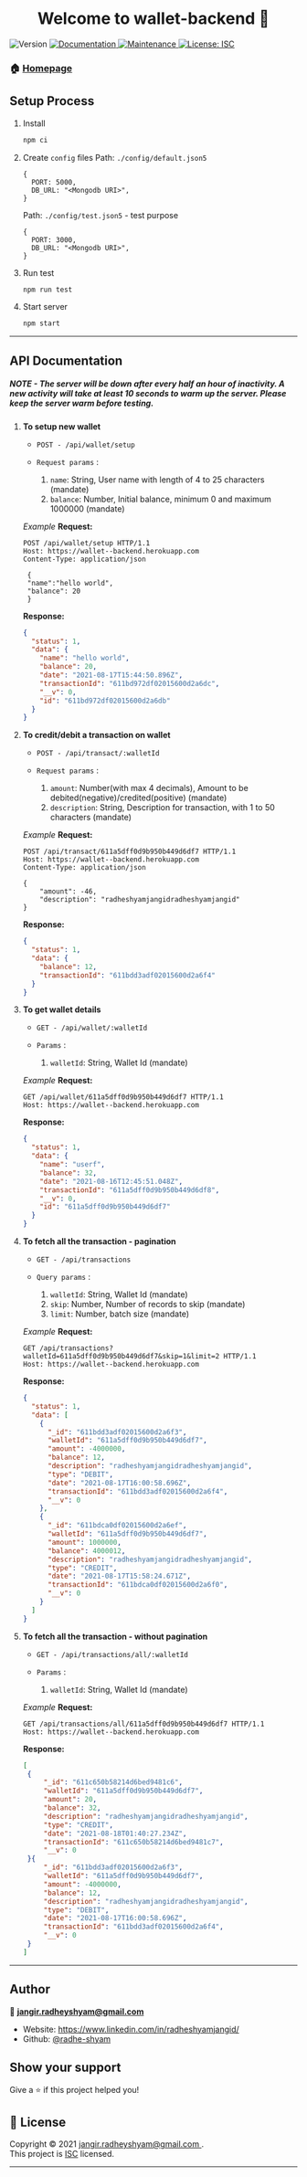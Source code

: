 <h1 align="center">Welcome to wallet-backend 👋</h1>
<p>
  <img alt="Version" src="https://img.shields.io/badge/version-1.0.0-blue.svg?cacheSeconds=2592000" />
  <a href="https://github.com/radhe-shyam/wallet-backend#readme" target="_blank">
    <img alt="Documentation" src="https://img.shields.io/badge/documentation-yes-brightgreen.svg" />
  </a>
  <a href="https://github.com/radhe-shyam/wallet-backend/graphs/commit-activity" target="_blank">
    <img alt="Maintenance" src="https://img.shields.io/badge/Maintained%3F-yes-green.svg" />
  </a>
  <a href="https://github.com/radhe-shyam/wallet-backend/blob/master/LICENSE" target="_blank">
    <img alt="License: ISC" src="https://img.shields.io/github/license/radhe-shyam/wallet-backend" />
  </a>
</p>

### 🏠 [Homepage](https://wallet--backend.herokuapp.com/api/health)

## Setup Process

1. Install
   ```sh
   npm ci
   ```
2. Create `config` files
   Path: `./config/default.json5`
   ```json5
   {
     PORT: 5000,
     DB_URL: "<Mongodb URI>",
   }
   ```
   Path: `./config/test.json5` - test purpose
   ```json5
   {
     PORT: 3000,
     DB_URL: "<Mongodb URI>",
   }
   ```
3. Run test
   ```sh
   npm run test
   ```
4. Start server
   ```sh
   npm start
   ```

---

## API Documentation
##### NOTE - The server will be down after every half an hour of inactivity. A new activity will take at least 10 seconds to warm up the server. Please keep the server warm before testing.

1. **To setup new wallet**

   - `POST - /api/wallet/setup`

   - `Request params` :
     1. `name`: String, User name with length of 4 to 25 characters (mandate)
     2. `balance`: Number, Initial balance, minimum 0 and maximum 1000000 (mandate)

   _Example_
   **Request:**

   ```http
   POST /api/wallet/setup HTTP/1.1
   Host: https://wallet--backend.herokuapp.com
   Content-Type: application/json

    {
    "name":"hello world",
    "balance": 20
    }
   ```

   **Response:**

   ```json
   {
     "status": 1,
     "data": {
       "name": "hello world",
       "balance": 20,
       "date": "2021-08-17T15:44:50.896Z",
       "transactionId": "611bd972df02015600d2a6dc",
       "__v": 0,
       "id": "611bd972df02015600d2a6db"
     }
   }
   ```

2. **To credit/debit a transaction on wallet**

   - `POST - /api/transact/:walletId`

   - `Request params` :
     1. `amount`: Number(with max 4 decimals), Amount to be debited(negative)/credited(positive) (mandate)
     2. `description`: String, Description for transaction, with 1 to 50 characters (mandate)

   _Example_
   **Request:**

   ```http
   POST /api/transact/611a5dff0d9b950b449d6df7 HTTP/1.1
   Host: https://wallet--backend.herokuapp.com
   Content-Type: application/json

   {
       "amount": -46,
       "description": "radheshyamjangidradheshyamjangid"
   }
   ```

   **Response:**

   ```json
   {
     "status": 1,
     "data": {
       "balance": 12,
       "transactionId": "611bdd3adf02015600d2a6f4"
     }
   }
   ```

3. **To get wallet details**

   - `GET - /api/wallet/:walletId`

   - `Params` :
     1. `walletId`: String, Wallet Id (mandate)

   _Example_
   **Request:**

   ```http
   GET /api/wallet/611a5dff0d9b950b449d6df7 HTTP/1.1
   Host: https://wallet--backend.herokuapp.com
   ```

   **Response:**

   ```json
   {
     "status": 1,
     "data": {
       "name": "userf",
       "balance": 32,
       "date": "2021-08-16T12:45:51.048Z",
       "transactionId": "611a5dff0d9b950b449d6df8",
       "__v": 0,
       "id": "611a5dff0d9b950b449d6df7"
     }
   }
   ```

4. **To fetch all the transaction - pagination**

   - `GET - /api/transactions`

   - `Query params` :
     1. `walletId`: String, Wallet Id (mandate)
     2. `skip`: Number, Number of records to skip (mandate)
     3. `limit`: Number, batch size (mandate)

   _Example_
   **Request:**

   ```http
   GET /api/transactions?walletId=611a5dff0d9b950b449d6df7&skip=1&limit=2 HTTP/1.1
   Host: https://wallet--backend.herokuapp.com
   ```

   **Response:**

   ```json
   {
     "status": 1,
     "data": [
       {
         "_id": "611bdd3adf02015600d2a6f3",
         "walletId": "611a5dff0d9b950b449d6df7",
         "amount": -4000000,
         "balance": 12,
         "description": "radheshyamjangidradheshyamjangid",
         "type": "DEBIT",
         "date": "2021-08-17T16:00:58.696Z",
         "transactionId": "611bdd3adf02015600d2a6f4",
         "__v": 0
       },
       {
         "_id": "611bdca0df02015600d2a6ef",
         "walletId": "611a5dff0d9b950b449d6df7",
         "amount": 1000000,
         "balance": 4000012,
         "description": "radheshyamjangidradheshyamjangid",
         "type": "CREDIT",
         "date": "2021-08-17T15:58:24.671Z",
         "transactionId": "611bdca0df02015600d2a6f0",
         "__v": 0
       }
     ]
   }
   ```

5. **To fetch all the transaction - without pagination**

   - `GET - /api/transactions/all/:walletId`

   - `Params` :
     1. `walletId`: String, Wallet Id (mandate)

   _Example_
   **Request:**

   ```http
   GET /api/transactions/all/611a5dff0d9b950b449d6df7 HTTP/1.1
   Host: https://wallet--backend.herokuapp.com
   ```

   **Response:**

   ```json
   [
    {
        "_id": "611c650b58214d6bed9481c6",
        "walletId": "611a5dff0d9b950b449d6df7",
        "amount": 20,
        "balance": 32,
        "description": "radheshyamjangidradheshyamjangid",
        "type": "CREDIT",
        "date": "2021-08-18T01:40:27.234Z",
        "transactionId": "611c650b58214d6bed9481c7",
        "__v": 0
    }{
        "_id": "611bdd3adf02015600d2a6f3",
        "walletId": "611a5dff0d9b950b449d6df7",
        "amount": -4000000,
        "balance": 12,
        "description": "radheshyamjangidradheshyamjangid",
        "type": "DEBIT",
        "date": "2021-08-17T16:00:58.696Z",
        "transactionId": "611bdd3adf02015600d2a6f4",
        "__v": 0
    }
   ]
   ```

---

## Author

👤 **jangir.radheyshyam@gmail.com <radhe-shyam>**

- Website: https://www.linkedin.com/in/radheshyamjangid/
- Github: [@radhe-shyam](https://github.com/radhe-shyam)

## Show your support

Give a ⭐️ if this project helped you!

## 📝 License

Copyright © 2021 [jangir.radheyshyam@gmail.com <radhe-shyam>](https://github.com/radhe-shyam).<br />
This project is [ISC](https://github.com/radhe-shyam/wallet-backend/blob/master/LICENSE) licensed.

---

